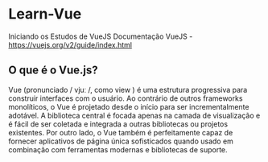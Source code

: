 # Learn-Vue

Iniciando os Estudos de VueJS
Documentação VueJS - https://vuejs.org/v2/guide/index.html

## O que é o Vue.js?
Vue (pronunciado / vjuː /, como view ) é uma estrutura progressiva para construir interfaces com o usuário. Ao contrário de outros frameworks monolíticos, o Vue é projetado desde o início para ser incrementalmente adotável. A biblioteca central é focada apenas na camada de visualização e é fácil de ser coletada e integrada a outras bibliotecas ou projetos existentes. Por outro lado, o Vue também é perfeitamente capaz de fornecer aplicativos de página única sofisticados quando usado em combinação com ferramentas modernas e bibliotecas de suporte.